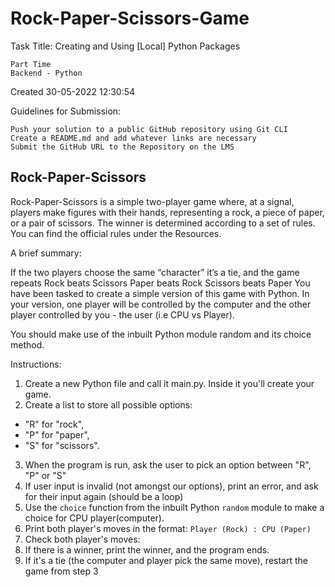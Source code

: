 # Rock-Paper-Scissors-Game

Task Title: Creating and Using [Local] Python Packages

    Part Time
    Backend - Python

Created 30-05-2022 12:30:54

Guidelines for Submission:

    Push your solution to a public GitHub repository using Git CLI
    Create a README.md and add whatever links are necessary
    Submit the GitHub URL to the Repository on the LMS


## Rock-Paper-Scissors
Rock-Paper-Scissors is a simple two-player game where, at a signal, players make figures with their hands, representing a rock, a piece of paper, or a pair of scissors. The winner is determined according to a set of rules. You can find the official rules under the Resources.

 
A brief summary:

If the two players choose the same “character” it’s a tie, and the game repeats
Rock beats Scissors
Paper beats Rock
Scissors beats Paper
You have been tasked to create a simple version of this game with Python. In your version, one player will be controlled by the computer and the other player controlled by you - the user (i.e CPU vs Player). 

You should make use of the inbuilt Python module random and its choice method.

Instructions:

1. Create a new Python file and call it main.py. Inside it you'll create your game.
2. Create a list to store all possible options:
* "R" for "rock", 
* "P" for "paper", 
* "S" for "scissors".

3. When the program is run, ask the user to pick an option between "R", "P" or "S"
4. If user input is invalid (not amongst our options), print an error, and ask for their input again (should be a loop)
5. Use the `choice` function from the inbuilt Python `random` module to make a choice for CPU player(computer).
6. Print both player's moves in the format: `Player (Rock) : CPU (Paper)`
7. Check both player's moves: 
8. If there is a winner, print the winner, and the program ends. 
9. If it's a tie (the computer and player pick the same move), restart the game from step 3
